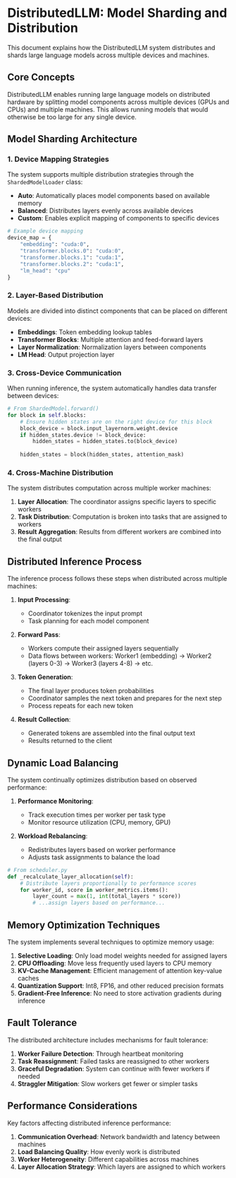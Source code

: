 # DistributedLLM: Model Sharding and Distribution

This document explains how the DistributedLLM system distributes and shards large language models across multiple devices and machines.

## Core Concepts

DistributedLLM enables running large language models on distributed hardware by splitting model components across multiple devices (GPUs and CPUs) and multiple machines. This allows running models that would otherwise be too large for any single device.

## Model Sharding Architecture

### 1. Device Mapping Strategies

The system supports multiple distribution strategies through the `ShardedModelLoader` class:

- **Auto**: Automatically places model components based on available memory
- **Balanced**: Distributes layers evenly across available devices
- **Custom**: Enables explicit mapping of components to specific devices

```python
# Example device mapping
device_map = {
    "embedding": "cuda:0",
    "transformer.blocks.0": "cuda:0",
    "transformer.blocks.1": "cuda:1",
    "transformer.blocks.2": "cuda:1",
    "lm_head": "cpu"
}
```

### 2. Layer-Based Distribution

Models are divided into distinct components that can be placed on different devices:

- **Embeddings**: Token embedding lookup tables
- **Transformer Blocks**: Multiple attention and feed-forward layers
- **Layer Normalization**: Normalization layers between components
- **LM Head**: Output projection layer

### 3. Cross-Device Communication

When running inference, the system automatically handles data transfer between devices:

```python
# From ShardedModel.forward()
for block in self.blocks:
    # Ensure hidden states are on the right device for this block
    block_device = block.input_layernorm.weight.device
    if hidden_states.device != block_device:
        hidden_states = hidden_states.to(block_device)
    
    hidden_states = block(hidden_states, attention_mask)
```

### 4. Cross-Machine Distribution

The system distributes computation across multiple worker machines:

1. **Layer Allocation**: The coordinator assigns specific layers to specific workers
2. **Task Distribution**: Computation is broken into tasks that are assigned to workers
3. **Result Aggregation**: Results from different workers are combined into the final output

## Distributed Inference Process

The inference process follows these steps when distributed across multiple machines:

1. **Input Processing**:
   - Coordinator tokenizes the input prompt
   - Task planning for each model component

2. **Forward Pass**:
   - Workers compute their assigned layers sequentially
   - Data flows between workers: Worker1 (embedding) → Worker2 (layers 0-3) → Worker3 (layers 4-8) → etc.

3. **Token Generation**:
   - The final layer produces token probabilities
   - Coordinator samples the next token and prepares for the next step
   - Process repeats for each new token

4. **Result Collection**:
   - Generated tokens are assembled into the final output text
   - Results returned to the client

## Dynamic Load Balancing

The system continually optimizes distribution based on observed performance:

1. **Performance Monitoring**:
   - Track execution times per worker per task type
   - Monitor resource utilization (CPU, memory, GPU)

2. **Workload Rebalancing**:
   - Redistributes layers based on worker performance
   - Adjusts task assignments to balance the load

```python
# From scheduler.py
def _recalculate_layer_allocation(self):
    # Distribute layers proportionally to performance scores
    for worker_id, score in worker_metrics.items():
        layer_count = max(1, int(total_layers * score))
        # ...assign layers based on performance...
```

## Memory Optimization Techniques

The system implements several techniques to optimize memory usage:

1. **Selective Loading**: Only load model weights needed for assigned layers
2. **CPU Offloading**: Move less frequently used layers to CPU memory
3. **KV-Cache Management**: Efficient management of attention key-value caches
4. **Quantization Support**: Int8, FP16, and other reduced precision formats
5. **Gradient-Free Inference**: No need to store activation gradients during inference

## Fault Tolerance

The distributed architecture includes mechanisms for fault tolerance:

1. **Worker Failure Detection**: Through heartbeat monitoring
2. **Task Reassignment**: Failed tasks are reassigned to other workers
3. **Graceful Degradation**: System can continue with fewer workers if needed
4. **Straggler Mitigation**: Slow workers get fewer or simpler tasks

## Performance Considerations

Key factors affecting distributed inference performance:

1. **Communication Overhead**: Network bandwidth and latency between machines
2. **Load Balancing Quality**: How evenly work is distributed
3. **Worker Heterogeneity**: Different capabilities across machines
4. **Layer Allocation Strategy**: Which layers are assigned to which workers